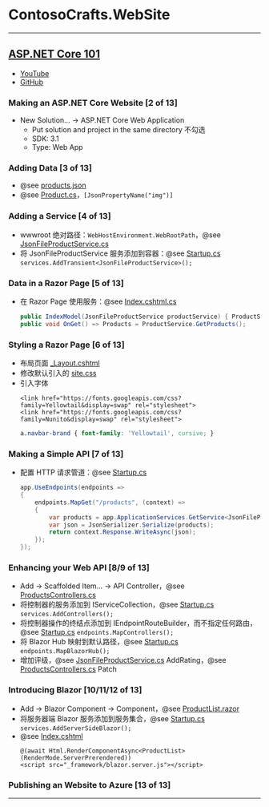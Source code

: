 # ContosoCrafts.WebSite

---
## [ASP.NET Core 101](https://learn.microsoft.com/zh-cn/shows/ASPNET-Core-101/)
- [YouTube](https://www.youtube.com/watch?v=lE8NdaX97m0&list=PLdo4fOcmZ0oW8nviYduHq7bmKode-p8Wy&ab_channel=dotnet)
- [GitHub](https://github.com/dotnet-presentations/ContosoCrafts)
### Making an ASP.NET Core Website [2 of 13]
- New Solution… → ASP.NET Core Web Application
    - Put solution and project in the same directory 不勾选
    - SDK: 3.1
    - Type: Web App
### Adding Data [3 of 13]
- @see [products.json](wwwroot/data/products.json)
- @see [Product.cs](Models/Product.cs)，`[JsonPropertyName("img")]`
### Adding a Service [4 of 13]
- wwwroot 绝对路径：`WebHostEnvironment.WebRootPath`，@see [JsonFileProductService.cs](Services/JsonFileProductService.cs)
- 将 JsonFileProductService 服务添加到容器：@see [Startup.cs](Startup.cs) `services.AddTransient<JsonFileProductService>();`
### Data in a Razor Page [5 of 13]
- 在 Razor Page 使用服务：@see [Index.cshtml.cs](Pages/Index.cshtml.cs)
    ```csharp
    public IndexModel(JsonFileProductService productService) { ProductService = productService;}
    public void OnGet() => Products = ProductService.GetProducts();
    ```
### Styling a Razor Page [6 of 13]
- 布局页面 [_Layout.cshtml](Pages/Shared/_Layout.cshtml)
- 修改默认引入的 [site.css](wwwroot/css/site.css)
- 引入字体
    ```cshtml
    <link href="https://fonts.googleapis.com/css?family=Yellowtail&display=swap" rel="stylesheet">
    <link href="https://fonts.googleapis.com/css?family=Nunito&display=swap" rel="stylesheet">
    ```
    ```css
    a.navbar-brand { font-family: 'Yellowtail', cursive; }
    ```
### Making a Simple API [7 of 13]
- 配置 HTTP 请求管道：@see [Startup.cs](Startup.cs)
    ```csharp
    app.UseEndpoints(endpoints =>
    {
        endpoints.MapGet("/products", (context) =>
        {
            var products = app.ApplicationServices.GetService<JsonFileProductService>().GetProducts();
            var json = JsonSerializer.Serialize(products);
            return context.Response.WriteAsync(json);
        });
    });
    ```
### Enhancing your Web API [8/9 of 13]
- Add → Scaffolded Item… → API Controller，@see [ProductsControllers.cs](Controller/ProductsController.cs)
- 将控制器的服务添加到 IServiceCollection，@see [Startup.cs](Startup.cs) `services.AddControllers();`
- 将控制器操作的终结点添加到 IEndpointRouteBuilder，而不指定任何路由，@see [Startup.cs](Startup.cs) `endpoints.MapControllers();`
- 将 Blazor Hub 映射到默认路径，@see [Startup.cs](Startup.cs) `endpoints.MapBlazorHub();`
- 增加评级，@see [JsonFileProductService.cs](Services/JsonFileProductService.cs) AddRating，@see [ProductsControllers.cs](Controller/ProductsController.cs) Patch
### Introducing Blazor [10/11/12 of 13]
- Add → Blazor Component → Component，@see [ProductList.razor](Components/ProductList.razor)
- 将服务器端 Blazor 服务添加到服务集合，@see [Startup.cs](Startup.cs) `services.AddServerSideBlazor();`
- @see [Index.cshtml](Pages/Index.cshtml)
    ```cshtml
    @(await Html.RenderComponentAsync<ProductList>(RenderMode.ServerPrerendered))
    <script src="_framework/blazor.server.js"></script>
    ```
### Publishing an Website to Azure [13 of 13]

---
